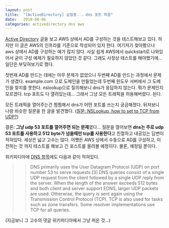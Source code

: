 ```yaml
---
layout: post
title:  "[ActiveDirectory] 삽질중... dns 포트 허용"
date:   2018-08-06
categories: activedirectory dns aws 
---
```


[Active Directory](http://dianememory.tistory.com/5) 글을 보고 AWS 상에서 AD를 구성하는 것을 테스트해보고 있다. 하지만 이 글은 AWS의 인프라를 기준으로 작성되어 있지 한다. 여기저기 찾아봤으나 aws 상에서 AD를 구성하는 예가 많지 않다. 사실 쉽게 AWS에서 quickstart로 나와있어서 굳이 구성 예제가 필요하지 않았던 것 같다. 그래도 사정상 테스트를 해야했기에... 일단은 부딪혀보기로 했다. 

첫번재 AD를 만드는 데에는 아무 문제가 없었으나 두번째 AD를 만드는 과정에서 문제가 생겼다. example.com 으로 도메인을 만들었는데 두번째 윈도우 서버에서 그 도메인을 찾지를 못한다. nslookup으로 질의해보니 dns가 응답하지 않는다. 뭐가 문제인지 모르겠다. tcp 포트도 다 열려있는데... 그래서 그냥 모든 트래픽을 허용해버렸다. 된다. 

모든 트래픽을 열어주는건 찜찜해서 dns가 어떤 포트를 쓰는지 궁금해졌다. 뒤져보니 나랑 비슷한 질문을 한 글을 발견했다. ([질문: NSLookup, how to set to TCP from UDP?](https://social.technet.microsoft.com/Forums/windows/en-US/955244f1-867a-4f3b-a0a3-321f05982fa0/nslookup-how-to-set-to-tcp-from-udp?forum=win10itpronetworking))

결론: **그냥 udp 53 포트를 열어주면 되는 문제**였다... 질문을 열어보면 **dns는 주로 udp 53 포트를 사용하고 512 byte가 넘을때만 tcp를 사용한다**고 친절하고 내공있는 답변이 적혀있다. 세상은 넓고 고수는 많다. 어쨌든 AWS 상에서 수동으로 AD를 구성하고, 이전하는 것 까지 테스트를 해보고 긴 포스트를 올려볼 예정이다. 물론, 예정일 뿐이다. 

위키피디아에 [DNS 항목](https://en.wikipedia.org/wiki/Domain_Name_System#DNS_Protocol_transport)에도 다음과 같이 적혀있다. 
>> DNS primarily uses the User Datagram Protocol (UDP) on port number 53 to serve requests.[3] DNS queries consist of a single UDP request from the client followed by a single UDP reply from the server. When the length of the answer exceeds 512 bytes and both client and server support EDNS, larger UDP packets are used. Otherwise, the query is sent again using the Transmission Control Protocol (TCP). TCP is also used for tasks such as zone transfers. Some resolver implementations use TCP for all queries.

(지금보니 그 고수의 댓글 위키피디아에서 그냥 퍼온 것...)